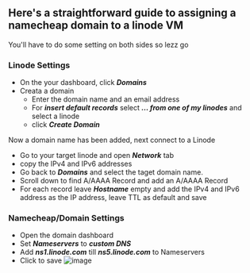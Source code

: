 ## Here's a straightforward guide to assigning a namecheap domain to a linode VM  
You'll have to do some setting on both sides so lezz go

### Linode Settings
- On the your dashboard, click **_Domains_**
- Creata a domain
  - Enter the domain name and an email address
  - For **_insert default records_** select **_... from one of my linodes_** and select a linode
  - click **_Create Domain_**  

Now a domain name has been added, next connect to a Linode
- Go to your target linode and open **_Network_** tab
- copy the IPv4 and IPv6 addresses
- Go back to **_Domains_** and select the taget domain name.
- Scroll down to find A/AAAA Record and add an A/AAAA Record
- For each record leave **_Hostname_** empty and add the IPv4 and IPv6 address as the IP address, leave TTL as default and save
### Namecheap/Domain Settings
- Open the domain dashboard
- Set **_Nameservers_** to **_custom DNS_**
- Add **_ns1.linode.com_** till **_ns5.linode.com_** to Nameservers
- Click to save
![image](https://user-images.githubusercontent.com/57091210/199005147-cb1fb53c-8b1f-4533-a067-141917d1244d.png)
